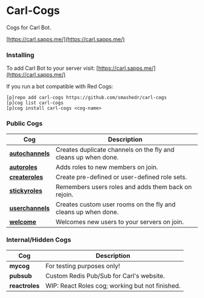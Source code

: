# Carl-Cogs

Cogs for Carl Bot.

[https://carl.sapps.me/](https://carl.sapps.me/)

### Installing

To add Carl Bot to your server visit: [https://carl.sapps.me/](https://carl.sapps.me/) 

If you run a bot compatible with Red Cogs:

```
[p]repo add carl-cogs https://github.com/smashedr/carl-cogs
[p]cog list carl-cogs
[p]cog install carl-cogs <cog-name>
```

### Public Cogs

Cog | Description
------------ | -------------
**[autochannels](autochannels/autochannels.py)** | Creates duplicate channels on the fly and cleans up when done.
**[autoroles](autoroles/autoroles.py)** | Adds roles to new members on join.
**[createroles](createroles/createroles.py)** | Create pre-defined or user-defined role sets.
**[stickyroles](stickyroles/stickyroles.py)** | Remembers users roles and adds them back on rejoin.
**[userchannels](userchannels/userchannels.py)** | Creates custom user rooms on the fly and cleans up when done.
**[welcome](welcome/welcome.py)** | Welcomes new users to your servers on join.

### Internal/Hidden Cogs

Cog | Description
------------ | -------------
**mycog** | For testing purposes only!
**pubsub** | Custom Redis Pub/Sub for Carl's website.
**reactroles** | WIP: React Roles cog; working but not finished.
